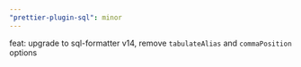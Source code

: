 ```yaml
---
"prettier-plugin-sql": minor
---
```


feat: upgrade to sql-formatter v14, remove `tabulateAlias` and `commaPosition` options
